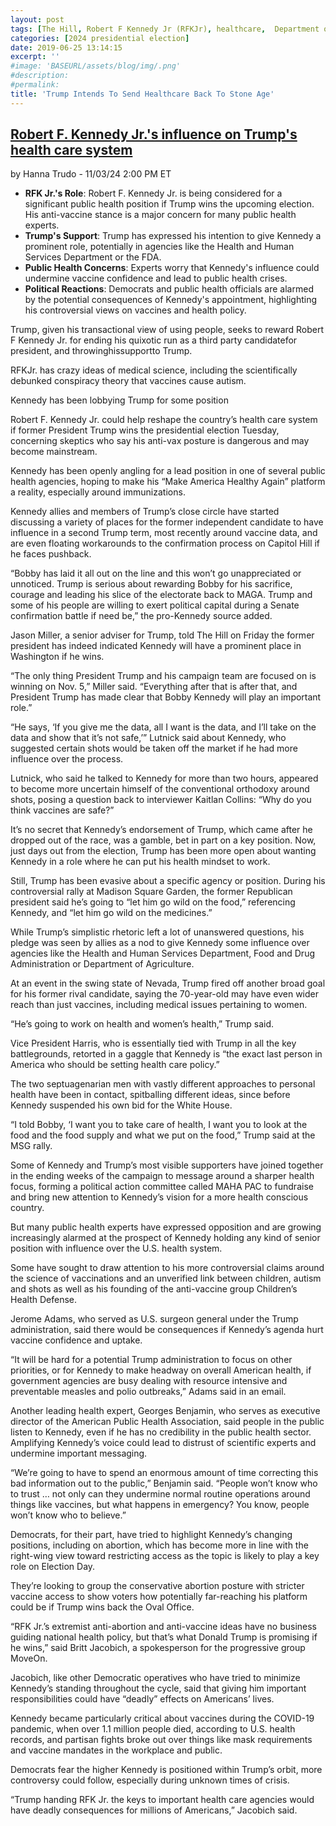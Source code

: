 ```yaml
---
layout: post
tags: [The Hill, Robert F Kennedy Jr (RFKJr), healthcare,  Department of Health and Human Services (HHS), politics]
categories: [2024 presidential election]
date: 2019-06-25 13:14:15
excerpt: ''
#image: 'BASEURL/assets/blog/img/.png'
#description:
#permalink:
title: 'Trump Intends To Send Healthcare Back To Stone Age'
---
```



## [Robert F. Kennedy Jr.'s influence on Trump's health care system](https://thehill.com/homenews/campaign/4966535-robert-kennedy-trump-health-care/)

by Hanna Trudo - 11/03/24 2:00 PM ET

- **RFK Jr.'s Role**: Robert F. Kennedy Jr. is being considered for a significant public health position if Trump wins the upcoming election. His anti-vaccine stance is a major concern for many public health experts.
- **Trump's Support**: Trump has expressed his intention to give Kennedy a prominent role, potentially in agencies like the Health and Human Services Department or the FDA.
- **Public Health Concerns**: Experts worry that Kennedy's influence could undermine vaccine confidence and lead to public health crises.
- **Political Reactions**: Democrats and public health officials are alarmed by the potential consequences of Kennedy's appointment, highlighting his controversial views on vaccines and health policy.

Trump, given his transactional view of using people, seeks to reward Robert F Kennedy Jr. for ending his quix​ot​ic run as a third party candidatefor president,  and throwinghissupportto Trump.

RFKJr. has crazy ideas of medical science, including the scientifically debunked conspiracy theory that vaccines cause autism. 

Kennedy has been lobbying Trump for some position 

Robert F. Kennedy Jr. could help reshape the country’s health care system if former President Trump wins the presidential election Tuesday, concerning skeptics who say his anti-vax posture is dangerous and may become mainstream.

Kennedy has been openly angling for a lead position in one of several public health agencies, hoping to make his “Make America Healthy Again” platform a reality, especially around immunizations. 


Kennedy allies and members of Trump’s close circle have started discussing a variety of places for the former independent candidate to have influence in a second Trump term, most recently around vaccine data, and are even floating workarounds to the confirmation process on Capitol Hill if he faces pushback.

“Bobby has laid it all out on the line and this won’t go unappreciated or unnoticed. Trump is serious about rewarding Bobby for his sacrifice, courage and leading his slice of the electorate back to MAGA. Trump and some of his people are willing to exert political capital during a Senate confirmation battle if need be,” the pro-Kennedy source added.

Jason Miller, a senior adviser for Trump, told The Hill on Friday the former president has indeed indicated Kennedy will have a prominent place in Washington if he wins.  

“The only thing President Trump and his campaign team are focused on is winning on Nov. 5,” Miller said. “Everything after that is after that, and President Trump has made clear that Bobby Kennedy will play an important role.”

“He says, ‘If you give me the data, all I want is the data, and I’ll take on the data and show that it’s not safe,’” Lutnick said about Kennedy, who suggested certain shots would be taken off the market if he had more influence over the process. 

Lutnick, who said he talked to Kennedy for more than two hours, appeared to become more uncertain himself of the conventional orthodoxy around shots, posing a question back to interviewer Kaitlan Collins: “Why do you think vaccines are safe?”

It’s no secret that Kennedy’s endorsement of Trump, which came after he dropped out of the race, was a gamble, bet in part on a key position. Now, just days out from the election, Trump has been more open about wanting Kennedy in a role where he can put his health mindset to work.


Still, Trump has been evasive about a specific agency or position. During his controversial rally at Madison Square Garden, the former Republican president said he’s going to “let him go wild on the food,” referencing Kennedy, and “let him go wild on the medicines.” 

While Trump’s simplistic rhetoric left a lot of unanswered questions, his pledge was seen by allies as a nod to give Kennedy some influence over agencies like the Health and Human Services Department, Food and Drug Administration or Department of Agriculture. 

At an event in the swing state of Nevada, Trump fired off another broad goal for his former rival candidate, saying the 70-year-old may have even wider reach than just vaccines, including medical issues pertaining to women. 


“He’s going to work on health and women’s health,” Trump said.

Vice President Harris, who is essentially tied with Trump in all the key battlegrounds, retorted in a gaggle that Kennedy is “the exact last person in America who should be setting health care policy.”

The two septuagenarian men with vastly different approaches to personal health have been in contact, spitballing different ideas, since before Kennedy suspended his own bid for the White House.  


“I told Bobby, ‘I want you to take care of health, I want you to look at the food and the food supply and what we put on the food,” Trump said at the MSG rally.  

Some of Kennedy and Trump’s most visible supporters have joined together in the ending weeks of the campaign to message around a sharper health focus, forming a political action committee called MAHA PAC to fundraise and bring new attention to Kennedy’s vision for a more health conscious country.   

But many public health experts have expressed opposition and are growing increasingly alarmed at the prospect of Kennedy holding any kind of senior position with influence over the U.S. health system. 


Some have sought to draw attention to his more controversial claims around the science of vaccinations and an unverified link between children, autism and shots as well as his founding of the anti-vaccine group Children’s Health Defense. 

Jerome Adams, who served as U.S. surgeon general under the Trump administration, said there would be consequences if Kennedy’s agenda hurt vaccine confidence and uptake.

“It will be hard for a potential Trump administration to focus on other priorities, or for Kennedy to make headway on overall American health, if government agencies are busy dealing with resource intensive and preventable measles and polio outbreaks,” Adams said in an email.


Another leading health expert, Georges Benjamin, who serves as executive director of the American Public Health Association, said people in the public listen to Kennedy, even if he has no credibility in the public health sector. Amplifying Kennedy’s voice could lead to distrust of scientific experts and undermine important messaging. 

“We’re going to have to spend an enormous amount of time correcting this bad information out to the public,” Benjamin said. “People won’t know who to trust … not only can they undermine normal routine operations around things like vaccines, but what happens in emergency? You know, people won’t know who to believe.”

Democrats, for their part, have tried to highlight Kennedy’s changing positions, including on abortion, which has become more in line with the right-wing view toward restricting access as the topic is likely to play a key role on Election Day.


They’re looking to group the conservative abortion posture with stricter vaccine access to show voters how potentially far-reaching his platform could be if Trump wins back the Oval Office. 

“RFK Jr.’s extremist anti-abortion and anti-vaccine ideas have no business guiding national health policy, but that’s what Donald Trump is promising if he wins,” said Britt Jacobich, a spokesperson for the progressive group MoveOn. 

Jacobich, like other Democratic operatives who have tried to minimize Kennedy’s standing throughout the cycle, said that giving him important responsibilities could have “deadly” effects on Americans’ lives. 

Kennedy became particularly critical about vaccines during the COVID-19 pandemic, when over 1.1 million people died, according to U.S. health records, and partisan fights broke out over things like mask requirements and vaccine mandates in the workplace and public. 

Democrats fear the higher Kennedy is positioned within Trump’s orbit, more controversy could follow, especially during unknown times of crisis.

 “Trump handing RFK Jr. the keys to important health care agencies would have deadly consequences for millions of Americans,” Jacobich said.

